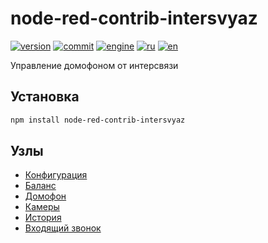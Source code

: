# node-red-contrib-intersvyaz

[![version](https://img.shields.io/npm/v/node-red-contrib-intersvyaz.svg)](https://www.npmjs.org/package/node-red-contrib-intersvyaz)
[![commit](https://img.shields.io/github/last-commit/alex2844/node-intersvyaz.svg)](https://github.com/alex2844/node-intersvyaz)
[![engine](https://img.shields.io/badge/Node-intersvyaz-red.svg)](../README.md)
[![ru](https://img.shields.io/badge/lang-ru-white)](README.md)
[![en](https://img.shields.io/badge/lang-en-white)](../../en-US/node-red/README.md)

Управление домофоном от интерсвязи


## Установка

``` bash
npm install node-red-contrib-intersvyaz
```

## Узлы

- [Конфигурация](config.md)
- [Баланс](balance.md)
- [Домофон](domofon.md)
- [Камеры](cams.md)
- [История](history.md)
- [Входящий звонок](invite.md)
